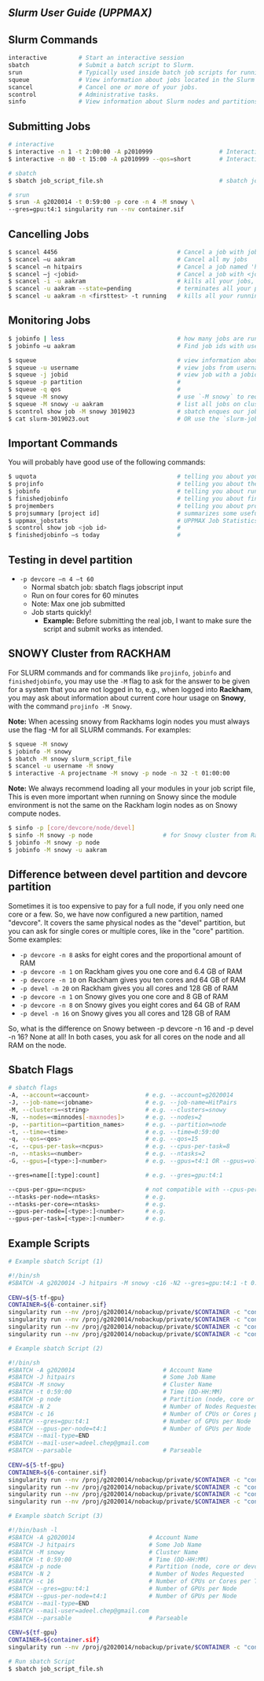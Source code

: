 ## _Slurm User Guide (UPPMAX)_
## Slurm Commands

```bash
interactive 		# Start an interactive session
sbatch 				# Submit a batch script to Slurm.
srun				# Typically used inside batch job scripts for running parallel jobs
squeue				# View information about jobs located in the Slurm scheduling queue
scancel				# Cancel one or more of your jobs.
scontrol			# Administrative tasks.
sinfo				# View information about Slurm nodes and partitions.
```

## Submitting Jobs 

```bash
# interactive
$ interactive -n 1 -t 2:00:00 -A p2010999					# Interactive job on one core
$ interactive -n 80 -t 15:00 -A p2010999 --qos=short    	# Interactive job on four nodes

# sbatch
$ sbatch job_script_file.sh						    	    # sbatch job

# srun
$ srun -A g2020014 -t 0:59:00 -p core -n 4 -M snowy \
--gres=gpu:t4:1 singularity run --nv container.sif
```

## Cancelling Jobs

```bash
$ scancel 4456      						    # Cancel a job with job ID '4456'
$ scancel –u aakram								# Cancel all my jobs
$ scancel –n hitpairs							# Cancel a job named 'hitpairs'
$ scancel –j <jobid>							# Cancel a job with <jobid>
$ scancel -i -u aakram				 			# kills all your jobs, but confirm first.
$ scancel -u aakram --state=pending 			# terminates all your pending jobs
$ scancel -u aakram -n <firsttest> -t running 	# kills all your running jobs that are named 'firsttest'
```	

## Monitoring Jobs
```bash
$ jobinfo | less								# how many jobs are running? Type **q** to quit.
$ jobinfo –u aakram								# Find job ids with username **aakram**

$ squeue 										# view information about jobs in queue
$ squeue -u username 							# view jobs from username=aakram
$ squeue -j jobid								# view job with a jobid
$ squeue -p partition							# 
$ squeue -q qos									#
$ squeue -M snowy							    # use `-M snowy` to request info on cluster snowy
$ squeue -M snowy -u aakram 					# list all jobs on cluster=snowy from user aakram
$ scontrol show job -M snowy 3019023			# sbatch enques our job. Use scontrol to see its stats
$ cat slurm-3019023.out						    # OR use the `slurm-jobid.out` file
```

## Important Commands
You will probably have good use of the following commands:

```bash
$ uquota 										# telling you about your file system usage.
$ projinfo  									# telling you about the CPU hour usage of your projects.
$ jobinfo  										# telling you about running and waiting jobs on Snowy.
$ finishedjobinfo  								# telling you about finished jobs on Snowy.
$ projmembers  									# telling you about project memberships.
$ projsummary [project id]  					# summarizes some useful information about projects
$ uppmax_jobstats								# UPPMAX Job Statistics
$ scontrol show job <job id>					# 
$ finishedjobinfo –s today						# 
```

## Testing in devel partition

- `-p devcore –n 4 –t 60`
	- Normal sbatch job: sbatch flags jobscript input
	- Run on four cores for 60 minutes
	- Note: Max one job submitted
	- Job starts quickly!
		- **Example:** Before submitting the real job, I want to make sure the script and submit works as intended. 


## SNOWY Cluster from RACKHAM
For SLURM commands and for commands like `projinfo`, `jobinfo` and `finishedjobinfo`, you may use the `-M` flag to ask for the answer to be given for a system that you are not logged in to, e.g., when logged into **Rackham**, you may ask about information about current core hour usage on **Snowy**, with the command `projinfo -M Snowy`.

**Note:** When acessing snowy from Rackhams login nodes you must always use the flag -M for all SLURM commands. For examples:

```bash
$ squeue -M snowy
$ jobinfo -M snowy
$ sbatch -M snowy slurm_script_file
$ scancel -u username -M snowy
$ interactive -A projectname -M snowy -p node -n 32 -t 01:00:00
```

**Note:** We always recommend loading all your modules in your job script file, This is even more important when running on Snowy since the module environment is not the same on the Rackham login nodes as on Snowy compute nodes.

```bash
$ sinfo -p [core/devcore/node/devel]
$ sinfo -M snowy -p node                    # for Snowy cluster from Rackham
$ jobinfo -M snowy -p node
$ jobinfo -M snowy -u aakram
```
	
	
## Difference between devel partition and devcore partition
Sometimes it is too expensive to pay for a full node, if you only need one core or a few. So, we have now configured a new partition, named "devcore". It covers the same physical nodes as the "devel" partition, but you can ask for single cores or multiple cores, like in the "core" partition. Some examples:

- `-p devcore -n 8` asks for eight cores and the proportional amount of RAM
- `-p devcore -n 1` on Rackham gives you one core and 6.4 GB of RAM
- `-p devcore -n 10` on Rackham gives you ten cores and 64 GB of RAM
- `-p devel -n 20` on Rackham gives you all cores and 128 GB of RAM
- `-p devcore -n 1` on Snowy gives you one core and 8 GB of RAM
- `-p devcore -n 8` on Snowy gives you eight cores and 64 GB of RAM
- `-p devel -n 16` on Snowy gives you all cores and 128 GB of RAM

So, what is the difference on Snowy between -p devcore -n 16 and -p devel -n 16?
None at all! In both cases, you ask for all cores on the node and all RAM on the node.


## Sbatch Flags

```bash
# sbatch flags
-A, --account=<account>                # e.g. --account=g2020014
-J, --job-name=<jobname>               # e.g. --job-name=HitPairs
-M, --clusters=<string>                # e.g. --clusters=snowy
-N, --nodes=<minnodes[-maxnodes]>      # e.g. --nodes=2
-p, --partition=<partition_names>      # e.g. --partition=node
-t, --time=<time>                      # e.g. --time=0:59:00 
-q, --qos=<qos>                        # e.g. --qos=15
-c, --cpus-per-task=<ncpus>            # e.g. --cpus-per-task=8
-n, --ntasks=<number>                  # e.g. --ntasks=2
-G, --gpus=[<type>:]<number>           # e.g. --gpus=t4:1 OR --gpus=volta:3,kepler:1 (comma separated list)

--gres=name[[:type]:count]             # e.g. --gres=gpu:t4:1

--cpus-per-gpu=<ncpus>                 # not compatible with --cpus-per-task
--ntasks-per-node=<ntasks>             # e.g. 
--ntasks-per-core=<ntasks>             # e.g.	
--gpus-per-node=[<type>:]<number>      # e.g.
--gpus-per-task=[<type>:]<number>      # e.g.
```

## Example Scripts

```bash	
# Example sbatch Script (1)		

#!/bin/sh
#SBATCH -A g2020014 -J hitpairs -M snowy -c16 -N2 --gres=gpu:t4:1 -t 0:59:00 --parsable
	
CENV=${5-tf-gpu}
CONTAINER=${6-container.sif}
singularity run --nv /proj/g2020014/nobackup/private/$CONTAINER -c "conda activate $CENV && jupyter lab --ip=127.0.0.1 --port=$1" && exit
singularity run --nv /proj/g2020014/nobackup/private/$CONTAINER -c "conda activate $CENV && jupyter lab --ip=127.0.0.1 --port=$2" && exit
singularity run --nv /proj/g2020014/nobackup/private/$CONTAINER -c "conda activate $CENV && jupyter lab --ip=127.0.0.1 --port=$3" && exit
singularity run --nv /proj/g2020014/nobackup/private/$CONTAINER -c "conda activate $CENV && jupyter lab --ip=127.0.0.1 --port=$4" && exit
```

```bash
# Example sbatch Script (2)

#!/bin/sh
#SBATCH -A g2020014						    # Account Name
#SBATCH -J hitpairs						    # Some Job Name
#SBATCH -M snowy						    # Cluster Name
#SBATCH -t 0:59:00						    # Time (DD-HH:MM)
#SBATCH -p node							    # Partition (node, core or devcore)
#SBATCH -N 2							    # Number of Nodes Requested
#SBATCH -c 16							    # Number of CPUs or Cores per Task
#SBATCH --gres=gpu:t4:1                     # Number of GPUs per Node
#SBATCH --gpus-per-node=t4:1			    # Number of GPUs per Node
#SBATCH --mail-type=END
#SBATCH --mail-user=adeel.chep@gmail.com
#SBATCH --parsable						    # Parseable
	
CENV=${5-tf-gpu}
CONTAINER=${6-container.sif}
singularity run --nv /proj/g2020014/nobackup/private/$CONTAINER -c "conda activate $CENV && jupyter lab --ip=127.0.0.1 --port=$1" && exit
singularity run --nv /proj/g2020014/nobackup/private/$CONTAINER -c "conda activate $CENV && jupyter lab --ip=127.0.0.1 --port=$2" && exit
singularity run --nv /proj/g2020014/nobackup/private/$CONTAINER -c "conda activate $CENV && jupyter lab --ip=127.0.0.1 --port=$3" && exit
singularity run --nv /proj/g2020014/nobackup/private/$CONTAINER -c "conda activate $CENV && jupyter lab --ip=127.0.0.1 --port=$4" && exit
```

```bash
# Example sbatch Script (3)

#!/bin/bash -l
#SBATCH -A g2020014						# Account Name
#SBATCH -J hitpairs						# Some Job Name
#SBATCH -M snowy						# Cluster Name
#SBATCH -t 0:59:00						# Time (DD-HH:MM)
#SBATCH -p node							# Partition (node, core or devcore)
#SBATCH -N 2							# Number of Nodes Requested
#SBATCH -c 16							# Number of CPUs or Cores per Task
#SBATCH --gres=gpu:t4:1                 # Number of GPUs per Node
#SBATCH --gpus-per-node=t4:1			# Number of GPUs per Node
#SBATCH --mail-type=END
#SBATCH --mail-user=adeel.chep@gmail.com
#SBATCH --parsable						# Parseable
	
CENV=${tf-gpu}
CONTAINER=${container.sif}
singularity run --nv /proj/g2020014/nobackup/private/$CONTAINER -c "conda activate $CENV && python main.py"
```


```bash	
# Run sbatch Script
$ sbatch job_script_file.sh
```
